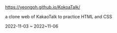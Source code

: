 https://yeongoh.github.io/KokoaTalk/

a clone web of KakaoTalk to practice HTML and CSS

2022-11-03 ~ 2022~11-06
